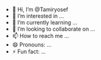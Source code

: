 - 👋 Hi, I’m @Tamiryosef
- 👀 I’m interested in ...
- 🌱 I’m currently learning ...
- 💞️ I’m looking to collaborate on ...
- 📫 How to reach me ...
- 😄 Pronouns: ...
- ⚡ Fun fact: ...

<!---
Tamiryosef/Tamiryosef is a ✨ special ✨ repository because its `README.md` (this file) appears on your GitHub profile.
You can click the Preview link to take a look at your changes.
--->
